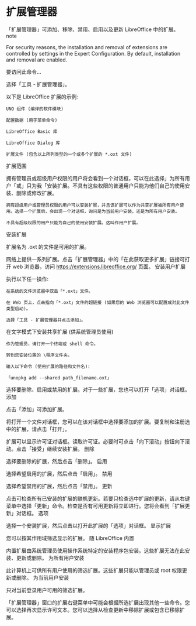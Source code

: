 # 扩展管理器

「扩展管理器」可添加、移除、禁用、启用以及更新 LibreOffice 中的扩展。
note

For security reasons, the installation and removal of extensions are controlled by settings in the Expert Configuration. By default, installation and removal are enabled.

要访问此命令...

选择「工具 - 扩展管理器」。

以下是 LibreOffice 扩展的示例:

    UNO 组件 (编译的软件模块)

    配置数据 (用于菜单命令)

    LibreOffice Basic 库

    LibreOffice Dialog 库

    扩展文件 (包含以上所列类型的一个或多个扩展的 *.oxt 文件)

扩展范围

拥有管理员或超级用户权限的用户将会看到一个对话框，可以在此选择」为所有用户「或」只为我「安装扩展。不具有这些权限的普通用户只能为他们自己的使用安装、删除或修改扩展。

    拥有超级用户或管理员权限的用户可以安装扩展，并且该扩展可以作为共享扩展被所有用户使用。选择一个扩展后，会出现一个对话框，询问是为当前用户安装，还是为所有用户安装。

    不具有超级权限的用户只能为自己的使用安装扩展。这叫作用户扩展。

安装扩展

扩展名为 .oxt 的文件是可用的扩展。

网络上提供一系列扩展。点击「扩展管理器」中的「在此获取更多扩展」链接可打开 web 浏览器，访问 https://extensions.libreoffice.org/ 页面。
安装用户扩展

执行以下任一操作:

    在系统的文件浏览器中双击「*.oxt」文件。

    在 Web 页上，点击指向「*.oxt」文件的超链接 (如果您的 Web 浏览器可以配置成对此文件类型启动)。

    选择「工具 - 扩展管理器并点击添加」。

在文字模式下安装共享扩展 (供系统管理员使用)

    作为管理员，请打开一个终端或 shell 命令。

    转到您安装位置的 \程序文件夹。

    输入以下命令 (使用扩展的路径和文件名):

    「unopkg add --shared path_filename.oxt」

选择要删除、启用或禁用的扩展。对于一些扩展，您也可以打开「选项」对话框。
添加

点击「添加」可添加扩展。

将打开一个文件对话框，您可以在该对话框中选择要添加的扩展。要复制和注册选中的扩展，请点击「打开」。

扩展可以显示许可证对话框。读取许可证。必要时可点击「向下滚动」按钮向下滚动。点击「接受」继续安装扩展。
删除

选择要删除的扩展，然后点击「删除」。
启用

选择希望启用的扩展，然后点击「启用」。
禁用

选择希望禁用的扩展，然后点击「禁用」。
更新

点击可检查所有已安装的扩展的联机更新。若要只检查选中扩展的更新，请从右键菜单中选择「更新」命令。检查是否有可用更新将立即进行。您将会看到「扩展更新」对话框。
选项

选择一个安装扩展，然后点击以打开此扩展的「选项」对话框。
显示扩展

您可以按其作用域筛选显示的扩展。
随 LibreOffice 内置

内置扩展由系统管理员使用操作系统特定的安装程序包安装。这些扩展无法在此安装、更新或删除。
为所有用户安装

此计算机上可供所有用户使用的筛选扩展。这些扩展只能以管理员或 root 权限更新或删除。
为当前用户安装

只对当前登录用户可用的筛选扩展。

「扩展管理器」窗口的扩展右键菜单中可能会根据所选扩展出现其他一些命令。您可以选择再次显示许可文本。您可以选择从检查更新中移除扩展或包含已移除扩展。